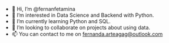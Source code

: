 - 👋 Hi, I’m @fernanfetamina
- 👀 I’m interested in Data Science and Backend with Python.
- 🌱 I’m currently learning Python and SQL.
- 💞️ I’m looking to collaborate on projects about using data.
- 📫 You can contact to me on fernanda.arteagag@outlook.com

<!---
fernanfetamina/fernanfetamina is a ✨ special ✨ repository because its `README.md` (this file) appears on your GitHub profile.
You can click the Preview link to take a look at your changes.
--->
